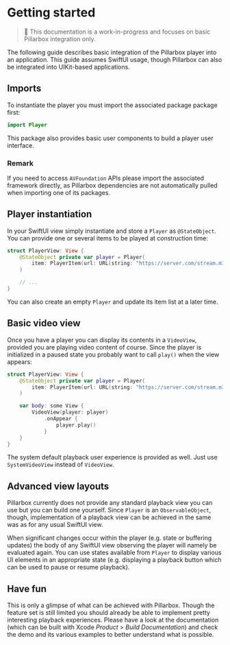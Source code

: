 # Getting started

> 🚧 This documentation is a work-in-progress and focuses on basic Pillarbox integration only.

The following guide describes basic integration of the Pillarbox player into an application. This guide assumes SwiftUI usage, though Pillarbox can also be integrated into UIKit-based applications.

## Imports

To instantiate the player you must import the associated package package first:

```swift
import Player
```

This package also provides basic user components to build a player user interface.

### Remark

If you need to access `AVFoundation` APIs please import the associated framework directly, as Pillarbox dependencies are not automatically pulled when importing one of its packages.

## Player instantiation

In your SwiftUI view simply instantiate and store a `Player` as `@StateObject`. You can provide one or several items to be played at construction time:

```swift
struct PlayerView: View {
    @StateObject private var player = Player(
        item: PlayerItem(url: URL(string: "https://server.com/stream.m38u")!)
    )

    // ...
}
```

You can also create an empty `Player` and update its item list at a later time.

## Basic video view

Once you have a player you can display its contents in a `VideoView`, provided you are playing video content of course. Since the player is initialized in a paused state you probably want to call `play()` when the view appears:

```swift
struct PlayerView: View {
    @StateObject private var player = Player(
        item: PlayerItem(url: URL(string: "https://server.com/stream.m38u")!)
    )

    var body: some View {
        VideoView(player: player)
            .onAppear {
                player.play()
            }
    }
}
```

The system default playback user experience is provided as well. Just use `SystemVideoView` instead of `VideoView`.

## Advanced view layouts

Pillarbox currently does not provide any standard playback view you can use but you can build one yourself. Since `Player` is an `ObservableObject`, though, implementation of a playback view can be achieved in the same was as for any usual SwiftUI view.

When significant changes occur within the player (e.g. state or buffering updates) the body of any SwiftUI view observing the player will namely be evaluated again. You can use states available from `Player` to display various UI elements in an appropriate state (e.g. displaying a playback button which can be used to pause or resume playback).

## Have fun

This is only a glimpse of what can be achieved with Pillarbox. Though the feature set is still limited you should already be able to implement pretty interesting playback experiences. Please have a look at the documentation (which can be built with Xcode _Product_ > _Build Documentation_) and check the demo and its various examples to better understand what is possible.


